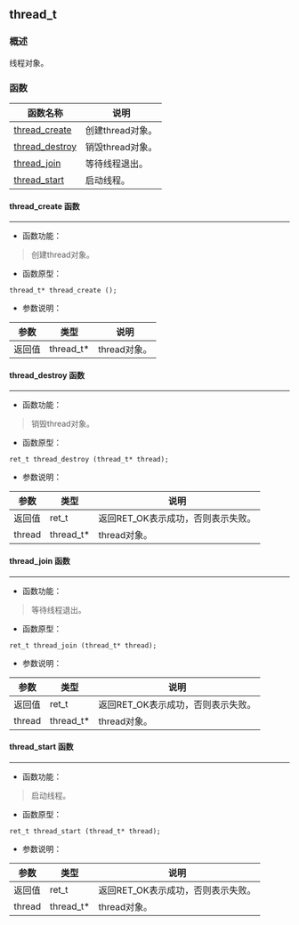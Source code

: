 ## thread\_t
### 概述
 线程对象。

### 函数
<p id="thread_t_methods">

| 函数名称 | 说明 | 
| -------- | ------------ | 
| <a href="#thread_t_thread_create">thread\_create</a> | 创建thread对象。 |
| <a href="#thread_t_thread_destroy">thread\_destroy</a> | 销毁thread对象。 |
| <a href="#thread_t_thread_join">thread\_join</a> | 等待线程退出。 |
| <a href="#thread_t_thread_start">thread\_start</a> | 启动线程。 |
#### thread\_create 函数
-----------------------

* 函数功能：

> <p id="thread_t_thread_create"> 创建thread对象。




* 函数原型：

```
thread_t* thread_create ();
```

* 参数说明：

| 参数 | 类型 | 说明 |
| -------- | ----- | --------- |
| 返回值 | thread\_t* | thread对象。 |
#### thread\_destroy 函数
-----------------------

* 函数功能：

> <p id="thread_t_thread_destroy"> 销毁thread对象。




* 函数原型：

```
ret_t thread_destroy (thread_t* thread);
```

* 参数说明：

| 参数 | 类型 | 说明 |
| -------- | ----- | --------- |
| 返回值 | ret\_t | 返回RET\_OK表示成功，否则表示失败。 |
| thread | thread\_t* | thread对象。 |
#### thread\_join 函数
-----------------------

* 函数功能：

> <p id="thread_t_thread_join"> 等待线程退出。




* 函数原型：

```
ret_t thread_join (thread_t* thread);
```

* 参数说明：

| 参数 | 类型 | 说明 |
| -------- | ----- | --------- |
| 返回值 | ret\_t | 返回RET\_OK表示成功，否则表示失败。 |
| thread | thread\_t* | thread对象。 |
#### thread\_start 函数
-----------------------

* 函数功能：

> <p id="thread_t_thread_start"> 启动线程。




* 函数原型：

```
ret_t thread_start (thread_t* thread);
```

* 参数说明：

| 参数 | 类型 | 说明 |
| -------- | ----- | --------- |
| 返回值 | ret\_t | 返回RET\_OK表示成功，否则表示失败。 |
| thread | thread\_t* | thread对象。 |
